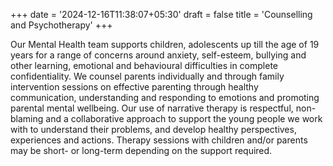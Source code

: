 +++
date = '2024-12-16T11:38:07+05:30'
draft = false
title = 'Counselling and Psychotherapy'
+++

Our Mental Health team supports children, adolescents up till the age of 19 years for a range of concerns around anxiety, self-esteem, bullying and other learning, emotional and behavioural difficulties in complete confidentiality. We counsel parents individually and through family intervention sessions on effective parenting through healthy communication, understanding and responding to emotions and promoting parental mental wellbeing. Our use of narrative therapy is respectful, non-blaming and a collaborative approach to support the young people we work with to understand their problems, and develop healthy perspectives, experiences and actions. Therapy sessions with children and/or parents may be short- or long-term depending on the support required.
